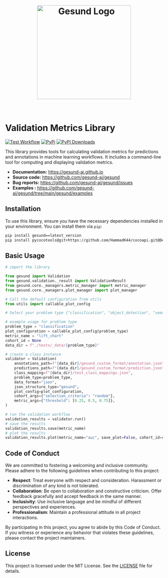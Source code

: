 <h1 align="center">
  <img src="gesund/assets/gesund_logo.png" width="300" alt="Gesund Logo">
</h1><br>

# Validation Metrics Library

[![Test  Workflow](https://github.com/gesund-ai/gesund/actions/workflows/test.yml/badge.svg)](https://github.com/gesund-ai/gesund/actions/workflows/test.yml)
[![PyPi](https://img.shields.io/pypi/v/gesund)](https://pypi.org/project/gesund)
[![PyPI Downloads](https://img.shields.io/pypi/dm/gesund.svg?label=PyPI%20downloads)](
https://pypi.org/project/gesund/)


This library provides tools for calculating validation metrics for predictions and annotations in machine learning workflows. It includes a command-line tool for computing and displaying validation metrics.

- **Documentation:**  https://gesund-ai.github.io
- **Source code:** https://github.com/gesund-ai/gesund
- **Bug reports:** https://github.com/gesund-ai/gesund/issues
- **Examples :** https://github.com/gesund-ai/gesund/tree/main/gesund/examples


## Installation

To use this library, ensure you have the necessary dependencies installed in your environment. You can install them via `pip`:

```sh
pip install gesund==latest_version
pip install pycocotools@git+https://github.com/HammadK44/cocoapi.git@Dev#subdirectory=PythonAPI/
```

## Basic Usage

```python
# import the library

from gesund import Validation
from gesund.validation._result import ValidationResult
from gesund.core._managers.metric_manager import metric_manager
from gesund.core._managers.plot_manager import plot_manager

# Call the default configuration from utils
from utils import callable_plot_config

# Select your problem type {"classification", "object_detection", "semantic_segmentation"}

# example usage for problem type
problem_type = "classification"
plot_configuration = callable_plot_config(problem_type)
metric_name = "lift_chart"
cohort_id = None
data_dir = f"./tests/_data/{problem_type}"

# create a class instance
validator = Validation(
    annotations_path=f"{data_dir}/gesund_custom_format/annotation.json",
    predictions_path=f"{data_dir}/gesund_custom_format/prediction.json",
    class_mapping=f"{data_dir}/test_class_mappings.json",
    problem_type=problem_type,
    data_format="json",
    json_structure_type="gesund",
    plot_config=plot_configuration,
    cohort_args={"selection_criteria": "random"},
    metric_args={"threshold": [0.25, 0.5, 0.75]},
)

# run the validation workflow
validation_results = validator.run()
# save the results 
validation_results.save(metric_name)
# plot the results
validation_results.plot(metric_name="auc", save_plot=False, cohort_id=cohort_id)

```


## Code of Conduct


We are committed to fostering a welcoming and inclusive community. Please adhere to the following guidelines when contributing to this project:

- **Respect**: Treat everyone with respect and consideration. Harassment or discrimination of any kind is not tolerated.
- **Collaboration**: Be open to collaboration and constructive criticism. Offer feedback gracefully and accept feedback in the same manner.
- **Inclusivity**: Use inclusive language and be mindful of different perspectives and experiences.
- **Professionalism**: Maintain a professional attitude in all project interactions.

By participating in this project, you agree to abide by this Code of Conduct. If you witness or experience any behavior that violates these guidelines, please contact the project maintainers.

## License

This project is licensed under the MIT License. See the [LICENSE](LICENSE) file for details.

